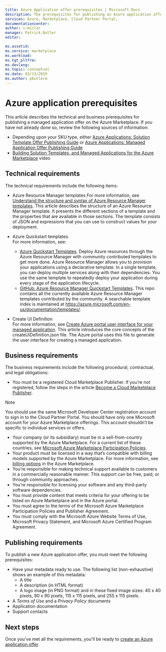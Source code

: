 ```yaml
---
title: Azure Application offer prerequisites | Microsoft Docs
description: The prerequisites for publishing an Azure application offer on the Azure Marketplace.
services: Azure, Marketplace, Cloud Partner Portal, 
documentationcenter:
author: v-miclar
manager: Patrick.Butler  
editor:

ms.assetid: 
ms.service: marketplace
ms.workload: 
ms.tgt_pltfrm: 
ms.devlang: 
ms.topic: conceptual
ms.date: 03/13/2019
ms.author: pbutlerm
---
```


# Azure application prerequisites

This article describes the technical and business prerequisites for publishing a managed application offer on the Azure Marketplace.  If you have not already done so, review the following sources of information:
- Depending upon your SKU type, either [Azure Applications: Solution Template Offer Publishing Guide](../../marketplace-solution-templates.md) or [Azure Applications: Managed Application Offer Publishing Guide](../../marketplace-managed-apps.md)
- [Building Solution Templates, and Managed Applications for the Azure Marketplace](https://channel9.msdn.com/Events/Build/2018/BRK3603) video


## Technical requirements

The technical requirements include the following items:

*	Azure Resource Manager templates 
For more information, see  [Understand the structure and syntax of Azure Resource Manager templates](https://docs.microsoft.com/azure/azure-resource-manager/resource-group-authoring-templates). This article describes the structure of an Azure Resource Manager template. It presents the different sections of a template and the properties that are available in those sections. The template consists of JSON and expressions that you can use to construct values for your deployment. 
* Azure Quickstart templates.<br> 
For more information, see:

  * [Azure Quickstart Templates](https://azure.microsoft.com/documentation/templates/). Deploy Azure resources through the Azure Resource Manager with community contributed templates to get more done. Azure Resource Manager allows you to provision your applications using a declarative template. In a single template, you can deploy multiple services along with their dependencies. You use the same template to repeatedly deploy your application during every stage of the application lifecycle.
  * [GitHub: Azure Resource Manager Quickstart Templates](https://github.com/azure/azure-quickstart-templates). This repo contains all the currently available Azure Resource Manager templates contributed by the community. A searchable template index is maintained at https://azure.microsoft.com/en-us/documentation/templates/.
* Create UI Definition<br>
For more information, see [Create Azure portal user interface for your managed application](https://docs.microsoft.com/azure/azure-resource-manager/managed-application-createuidefinition-overview). This article introduces the core concepts of the createUiDefinition.json file. The Azure portal uses this file to generate the user interface for creating a managed application.


## Business requirements

The business requirements include the following procedural, contractual, and legal obligations:

* You must be a registered Cloud Marketplace Publisher. If you’re not registered, follow the steps in the article [Become a Cloud Marketplace Publisher](../../become-publisher.md).

>[!NOTE]
>You should use the same Microsoft Developer Center registration account to sign in to the Cloud Partner Portal. You should have only one Microsoft account for your Azure Marketplace offerings. This account shouldn’t be specific to individual services or offers.

* Your company (or its subsidiary) must be in a sell-from-country supported by the Azure Marketplace. For a current list of these countries, see [Microsoft Azure Marketplace Participation Policies](https://azure.microsoft.com/support/legal/marketplace/participation-policies/).
* Your product must be licensed in a way that’s compatible with billing models supported by the Azure Marketplace. For more information, see [billing options](https://docs.microsoft.com/azure/marketplace/marketplace-commercial-transaction-capabilities-and-considerations) in the Azure Marketplace.
* You’re responsible for making technical support available to customers in a commercially reasonable manner. This support can be free, paid, or through community approaches.
* You’re responsible for licensing your software and any third-party software dependencies.
* You must provide content that meets criteria for your offering to be listed on Azure Marketplace and in the Azure portal.
* You must agree to the terms of the Microsoft Azure Marketplace Participation Policies and Publisher Agreement.
* You must comply with the Microsoft Azure Website Terms of Use, Microsoft Privacy Statement, and Microsoft Azure Certified Program Agreement.


## Publishing requirements

To publish a new Azure application offer, you must meet the following prerequisites:

* Have your metadata ready to use. The following list (non-exhaustive) shows an example of this metadata:
  * A title
  * A description (in HTML format)
  * A logo image (in PNG format) and in these fixed image sizes: 40 x 40 pixels, 90 x 90 pixels, 115 x 115 pixels, and 255 x 115 pixels.
* A *Terms of Use* and a *Privacy Policy* documents
* Application documentation
* Support contacts


## Next steps

Once you've met all the requirements, you'll be ready to [create an Azure application offer](./cpp-create-offer.md). 
 

